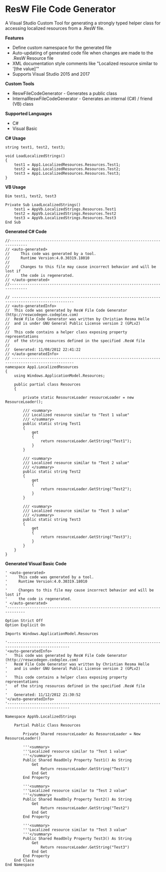 # ResW File Code Generator
A Visual Studio Custom Tool for generating a strongly typed helper class for accessing localized resources from a .ResW file.

**Features**

- Define custom namespace for the generated file
- Auto-updating of generated code file when changes are made to the .ResW Resource file
- XML documentation style comments like "Localized resource similar to '[the value]'"
- Supports Visual Studio 2015 and 2017

**Custom Tools**

- ReswFileCodeGenerator - Generates a public class
- InternalReswFileCodeGenerator - Generates an internal (C#) / friend (VB) class

**Supported Languages**

- C#
- Visual Basic


**C# Usage**

    string test1, test2, test3;

    void LoadLocalizedStrings()
    {
        test1 = App1.LocalizedResources.Resources.Test1;
        test2 = App1.LocalizedResources.Resources.Test2;
        test3 = App1.LocalizedResources.Resources.Test3;
    }


**VB Usage**

    Dim test1, test2, test3

    Private Sub LoadLocalizedStrings()
        test1 = AppVb.LocalizedStrings.Resources.Test1
        test2 = AppVb.LocalizedStrings.Resources.Test2
        test3 = AppVb.LocalizedStrings.Resources.Test3
    End Sub


**Generated C# Code**

    //------------------------------------------------------------------------------
    // <auto-generated>
    //     This code was generated by a tool.
    //     Runtime Version:4.0.30319.18010
    //
    //     Changes to this file may cause incorrect behavior and will be lost if
    //     the code is regenerated.
    // </auto-generated>
    //------------------------------------------------------------------------------

    // --------------------------------------------------------------------------------------------------
    // <auto-generatedInfo>
    // 	This code was generated by ResW File Code Generator (http://reswcodegen.codeplex.com)
    // 	ResW File Code Generator was written by Christian Resma Helle
    // 	and is under GNU General Public License version 2 (GPLv2)
    // 
    // 	This code contains a helper class exposing property representations
    // 	of the string resources defined in the specified .ResW file
    // 
    // 	Generated: 11/08/2012 22:41:22
    // </auto-generatedInfo>
    // --------------------------------------------------------------------------------------------------
    namespace App1.LocalizedResources
    {
        using Windows.ApplicationModel.Resources;

        public partial class Resources
        {

            private static ResourceLoader resourceLoader = new ResourceLoader();

            /// <summary>
            /// Localized resource similar to "Test 1 value"
            /// </summary>
            public static string Test1
            {
                get
                {
                    return resourceLoader.GetString("Test1");
                }
            }

            /// <summary>
            /// Localized resource similar to "Test 2 value"
            /// </summary>
            public static string Test2
            {
                get
                {
                    return resourceLoader.GetString("Test2");
                }
            }

            /// <summary>
            /// Localized resource similar to "Test 3 value"
            /// </summary>
            public static string Test3
            {
                get
                {
                    return resourceLoader.GetString("Test3");
                }
            }
        }
    }


**Generated Visual Basic Code**

    ' <auto-generated>
    '     This code was generated by a tool.
    '     Runtime Version:4.0.30319.18010
    '
    '     Changes to this file may cause incorrect behavior and will be lost if
    '     the code is regenerated.
    ' </auto-generated>
    '------------------------------------------------------------------------------

    Option Strict Off
    Option Explicit On

    Imports Windows.ApplicationModel.Resources

    '--------------------------------------------------------------------------------------------------
    '<auto-generatedInfo>
    '	This code was generated by ResW File Code Generator (http://reswcodegen.codeplex.com)
    '	ResW File Code Generator was written by Christian Resma Helle
    '	and is under GNU General Public License version 2 (GPLv2)
    '
    '	This code contains a helper class exposing property representations
    '	of the string resources defined in the specified .ResW file
    '
    '	Generated: 11/12/2012 21:30:52
    '</auto-generatedInfo>
    '--------------------------------------------------------------------------------------------------

    Namespace AppVb.LocalizedStrings

        Partial Public Class Resources

            Private Shared resourceLoader As ResourceLoader = New ResourceLoader()

            '''<summary>
            '''Localized resource similar to "Test 1 value"
            '''</summary>
            Public Shared ReadOnly Property Test1() As String
                Get
                    Return resourceLoader.GetString("Test1")
                End Get
            End Property

            '''<summary>
            '''Localized resource similar to "Test 2 value"
            '''</summary>
            Public Shared ReadOnly Property Test2() As String
                Get
                    Return resourceLoader.GetString("Test2")
                End Get
            End Property

            '''<summary>
            '''Localized resource similar to "Test 3 value"
            '''</summary>
            Public Shared ReadOnly Property Test3() As String
                Get
                    Return resourceLoader.GetString("Test3")
                End Get
            End Property
        End Class
    End Namespace

